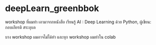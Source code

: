 # deepLearn_greenbbok
workshop ที่ผมทำ เอามาจากหนังสือ เรียนรู้ AI : Deep Learning ด้วย Python, ผู้เขียน: กอบเกียรติ สระอุบล

บาง workshop ผมอาจไม่ได้ทำ และทุก workshop ผมทำใน colab
